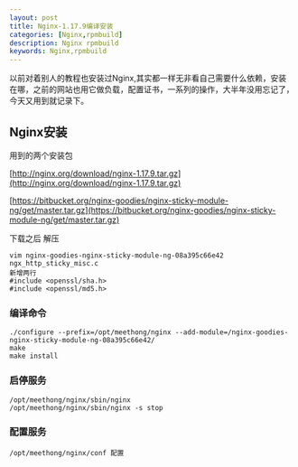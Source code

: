 ```yaml
---
layout: post
title: Nginx-1.17.9编译安装
categories: [Nginx,rpmbuild]
description: Nginx rpmbuild
keywords: Nginx,rpmbuild
---
```


以前对着别人的教程也安装过Nginx,其实都一样无非看自己需要什么依赖，安装在哪，之前的网站也用它做负载，配置证书，一系列的操作，大半年没用忘记了，今天又用到就记录下。

## Nginx安装

用到的两个安装包

[http://nginx.org/download/nginx-1.17.9.tar.gz](http://nginx.org/download/nginx-1.17.9.tar.gz)

[https://bitbucket.org/nginx-goodies/nginx-sticky-module-ng/get/master.tar.gz](https://bitbucket.org/nginx-goodies/nginx-sticky-module-ng/get/master.tar.gz)

下载之后 解压

```
vim nginx-goodies-nginx-sticky-module-ng-08a395c66e42 ngx_http_sticky_misc.c
新增两行
#include <openssl/sha.h>
#include <openssl/md5.h>
```

### 编译命令

```
./configure --prefix=/opt/meethong/nginx --add-module=/nginx-goodies-nginx-sticky-module-ng-08a395c66e42/
make
make install
```

### 启停服务

```
/opt/meethong/nginx/sbin/nginx 
/opt/meethong/nginx/sbin/nginx -s stop
```

### 配置服务

```
/opt/meethong/nginx/conf 配置
```

